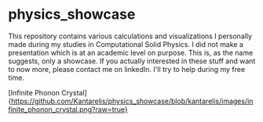 # physics_showcase
This repository contains various calculations and visualizations I personally made during my studies in Computational Solid Physics. I did not make a presentation which is at an academic level on purpose. This is, as the name suggests, only a showcase. If you actually interested in these stuff and want to now more, please contact me on linkedIn. I'll try to help during my free time.

[Infinite Phonon Crystal]{https://github.com/Kantarelis/physics_showcase/blob/kantarelis/images/infinite_phonon_crystal.png?raw=true}
